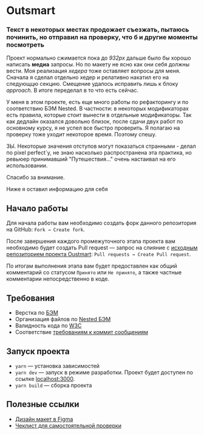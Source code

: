 # Outsmart

### Текст в некоторых местах продожает съезжать, пытаюсь починить, но отправил на проверку, что б и другие моменты посмотреть
Проект нормально сжимается пока до *932px* дальше было бы хорошо написать **медиа** запросы. Но по макету не ясно как они себя должны вести. Моя реализация *хедера* тоже оставляет вопросы для меня. Сначала я сделал отдельно хедер и релативно накатил его на следующцю секцию. Смещение удалось исправить лишь к блоку *approach*. В итоге переделал в то что есть сейчас.

У меня в этом проекте, есть еще много работы по рефакторингу и по соответствию БЭМ Nested. В частности: в некоторых модификаторах есть правила, которые стоит вынести в отдельные модификаторы. Так как дедлайн оказался довольно близок, после сдачи двух работ по основному курсу, я не успел все быстро проверить. Я полагаю на проверку тоже уходит некоторое время. Поэтому спешу.

ЗЫ. Некоторые значения отступов могут показаться странными - делал по pixel perfect`у, не знаю насколько распространена эта практика, но ревьюер принимавший "Путешествия..." очень настаивал на его использовании.

Спасибо за внимание. 

Ниже я оставил информацию для себя


## Начало работы

Для начала работы вам необходимо создать форк данного репозитория на GitHub: `Fork → Create fork`.

После завершения каждого промежуточного этапа проекта вам необходимо будет создать Pull request — запрос на слияние с [исходным репозиторием проекта Oustmart](https://github.com/c2u5hed/outsmart): `Pull requests → Create Pull request`.

По итогам выполнения этапа вам будет предоставлен как общий комментарий со статусом `Принято` или `Не принято`, а также частные комментарии непосредственно в коде.

## Требования

* Верстка по [БЭМ](https://ru.bem.info/)
* Организация файлов по [Nested БЭМ](https://ru.bem.info/methodology/filestructure/#nested)
* Валидность кода по [W3C](https://validator.w3.org/)
* Соответствие [требованиям к коммит сообщениям](https://www.freecodecamp.org/news/writing-good-commit-messages-a-practical-guide/)

## Запуск проекта

* `yarn` — установка зависимостей
* `yarn dev` — запуск в режиме разработки. Проект будет доступен по ссылке [localhost:3000](http://localhost:3000/).
* `yarn build` — сборка проекта

## Полезные ссылки

* [Дизайн макет в Figma](https://www.figma.com/file/RpKABoy6gfL5g2QbDdgF2F/Outsmart?node-id=46%3A2)
* [Чеклист для самостоятельной проверки](https://code.s3.yandex.net/web-developer/checklists-pdf/web-plus/checklist-1.pdf)